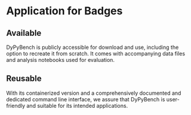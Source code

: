 # Application for Badges

## Available

DyPyBench is publicly accessible for download and use, including the option to recreate it from scratch. It comes with accompanying data files and analysis notebooks used for evaluation.


## Reusable

With its containerized version and a comprehensively documented and dedicated command line interface, we assure that DyPyBench is user-friendly and suitable for its intended applications.
